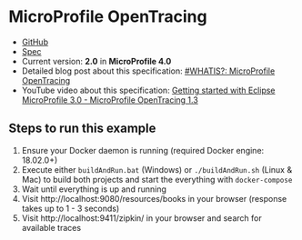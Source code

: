 # MicroProfile OpenTracing

* [GitHub](https://github.com/eclipse/microprofile-opentracing)
* [Spec](https://download.eclipse.org/microprofile/microprofile-opentracing-2.0/microprofile-opentracing-spec-2.0.html#_release_2_0)
* Current version: **2.0** in **MicroProfile 4.0**
* Detailed blog post about this specification: [#WHATIS?: MicroProfile OpenTracing](https://rieckpil.de/whatis-eclipse-microprofile-opentracing/)
* YouTube video about this specification: [Getting started with Eclipse MicroProfile 3.0 - MicroProfile OpenTracing 1.3](https://www.youtube.com/watch?v=b43XgElBxEo)

## Steps to run this example

1. Ensure your Docker daemon is running (required Docker engine: 18.02.0+)
2. Execute either `buildAndRun.bat` (Windows) or `./buildAndRun.sh` (Linux & Mac) to build both projects and start the everything with `docker-compose`
3. Wait until everything is up and running
4. Visit http://localhost:9080/resources/books in your browser (response takes up to 1 - 3 seconds)
5. Visit http://localhost:9411/zipkin/ in your browser and search for available traces
